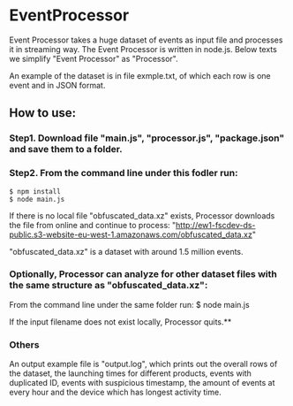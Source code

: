 # EventProcessor
Event Processor takes a huge dataset of events as input file and processes it in streaming way. The Event Processor is written in node.js. Below texts we simplify "Event Processor" as "Processor".

An example of the dataset is in file exmple.txt, of which each row is one event and in JSON format. 

## How to use:
  
### Step1. Download file "main.js", "processor.js", "package.json" and save them to a folder.
    
### Step2. From the command line under this fodler run: 
    $ npm install 
    $ node main.js
    
If there is no local file "obfuscated_data.xz" exists, Processor downloads the file from online and continue to process: 
"http://ew1-fscdev-ds-public.s3-website-eu-west-1.amazonaws.com/obfuscated_data.xz" 
     
"obfuscated_data.xz" is a dataset with around 1.5 million events.
    
### Optionally, Processor can analyze for other dataset files with the same structure as "obfuscated_data.xz":
    
From the command line under the same folder run:
      $ node main.js <filename>
      
If the input filename does not exist locally, Processor quits.**
      

### Others
An output example file is "output.log", which prints out the overall rows of the dataset, the launching times for different products, events with duplicated ID, events with suspicious timestamp, the amount of events at every hour and the device which has longest activity time. 

  
  

